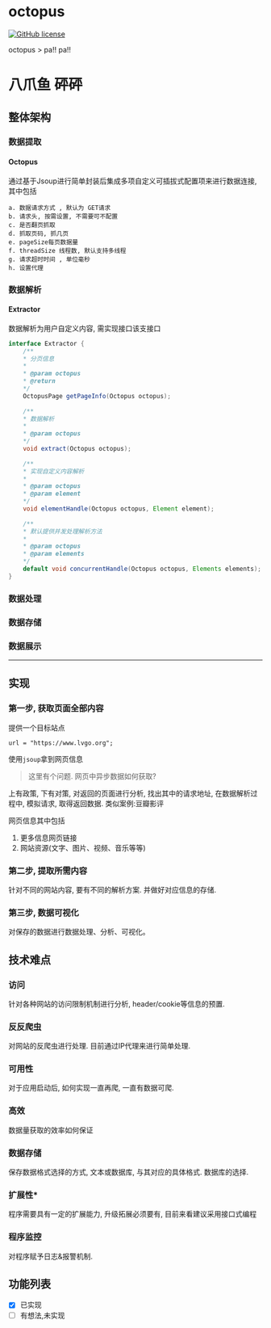 # octopus

[![GitHub license](https://img.shields.io/github/license/lvgocc/octopus)](https://github.com/lvgocc/octopus/blob/master/LICENSE)

octopus > pa!! pa!!


# 八爪鱼 砰砰

## 整体架构


### 数据提取

#### Octopus


通过基于Jsoup进行简单封装后集成多项自定义可插拔式配置项来进行数据连接, 其中包括
```$xslt
a. 数据请求方式 , 默认为 GET请求
b. 请求头, 按需设置, 不需要可不配置
c. 是否翻页抓取
d. 抓取页码, 抓几页
e. pageSize每页数据量
f. threadSize 线程数, 默认支持多线程
g. 请求超时时间 , 单位毫秒
h. 设置代理
```


### 数据解析


#### Extractor

数据解析为用户自定义内容, 需实现接口该支接口

```java
interface Extractor {
    /**
    * 分页信息
    * 
    * @param octopus 
    * @return 
    */
    OctopusPage getPageInfo(Octopus octopus);
    
    /**
    * 数据解析
    * 
    * @param octopus
    */
    void extract(Octopus octopus);
    
    /**
    * 实现自定义内容解析
    * 
    * @param octopus
    * @param element
    */
    void elementHandle(Octopus octopus, Element element);
    
    /**
    * 默认提供并发处理解析方法
    * 
    * @param octopus
    * @param elements
    */
    default void concurrentHandle(Octopus octopus, Elements elements);
}
```


### 数据处理
### 数据存储
### 数据展示


----


## 实现

### 第一步, 获取页面全部内容

提供一个目标站点
```
url = "https://www.lvgo.org";
```

使用``jsoup``拿到网页信息

> 这里有个问题. 网页中异步数据如何获取?

上有政策, 下有对策, 对返回的页面进行分析, 找出其中的请求地址, 在数据解析过程中, 模拟请求, 取得返回数据. 类似案例:豆瓣影评

网页信息其中包括

1. 更多信息网页链接
2. 网站资源(文字、图片、视频、音乐等等)

### 第二步, 提取所需内容

针对不同的网站内容, 要有不同的解析方案. 并做好对应信息的存储.

### 第三步, 数据可视化

对保存的数据进行数据处理、分析、可视化。

## 技术难点

### 访问

针对各种网站的访问限制机制进行分析, header/cookie等信息的预置.

### 反反爬虫

对网站的反爬虫进行处理. 目前通过IP代理来进行简单处理.

### 可用性

对于应用启动后, 如何实现一直再爬, 一直有数据可爬.

### 高效

数据量获取的效率如何保证

### 数据存储

保存数据格式选择的方式, 文本或数据库, 与其对应的具体格式. 数据库的选择.

### 扩展性*

程序需要具有一定的扩展能力, 升级拓展必须要有, 目前来看建议采用接口式编程

### 程序监控

对程序赋予日志&报警机制.

## 功能列表

- [X] 已实现
- [ ] 有想法,未实现